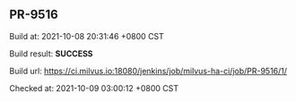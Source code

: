 <h2><a name="pr-9516" class="anchor" href="#pr-9516" rel="nofollow" aria-hidden="true"><span class="octicon octicon-link"></span></a>PR-9516</h2>

<p>Build at: 2021-10-08 20:31:46 +0800 CST</p>

<p>Build result: <strong>SUCCESS</strong></p>

<p>Build url: <a href="https://ci.milvus.io:18080/jenkins/job/milvus-ha-ci/job/PR-9516/1/" rel="nofollow">https://ci.milvus.io:18080/jenkins/job/milvus-ha-ci/job/PR-9516/1/</a></p>

<p>Checked at: 2021-10-09 03:00:12 +0800 CST</p>
